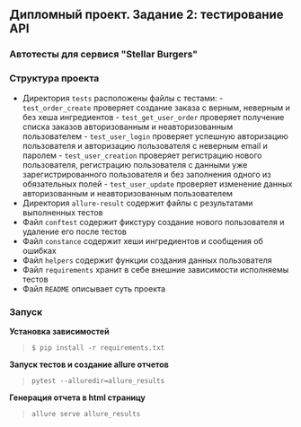 ## Дипломный проект. Задание 2: тестирование API

### Автотесты для сервися "Stellar Burgers"

### Структура проекта

- Директория `tests` расположены файлы с тестами: 
            - `test_order_create` проверяет создание заказа с верным, неверным и без хеша ингредиентов
            - `test_get_user_order` проверяет получение списка заказов авторизованным и неавторизованным пользователем
            - `test_user_login` проверяет успешную авторизацию пользователя и авторизацию пользователя с неверным email и паролем 
            - `test_user_creation` проверяет регистрацию нового пользователя, регистрацию пользователя с данными уже зарегистрированного пользователя и без заполнения одного из обязательных полей
            - `test_user_update` проверяет изменение данных авторизованным и неавторизованным пользователем
- Директория `allure-result` содержит файлы с результатами выполненных тестов
- Файл `conftest` содержит фикстуру создание нового пользователя и удаление его после тестов
- Файл `constance` содержит хеши ингредиентов и сообщения об ошибках
- Файл `helpers` содержит функции создания данных пользователя
- Файл `requirements` хранит в себе внешние зависимости исполняемы тестов
- Файл `README` описывает суть проекта

### Запуск

**Установка зависимостей**

> `$ pip install -r requirements.txt`

**Запуск тестов и создание allure отчетов**

> `pytest --alluredir=allure_results`

**Генерация отчета в html страницу**

> `allure serve allure_results`

